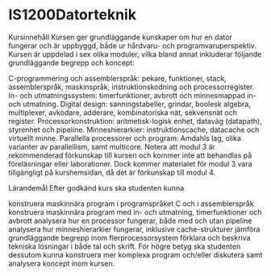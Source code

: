# IS1200Datorteknik
Kursinnehåll
Kursen ger grundläggande kunskaper om hur en dator fungerar och är uppbyggd, både ur hårdvaru- och programvaruperspektiv. Kursen är uppdelad i sex olika moduler, vilka bland annat inkluderar följande grundläggande begrepp och koncept:

C-programmering och assemblerspråk: pekare, funktioner, stack, assemblerspråk, maskinspråk, instruktionskodning och processorregister.
In- och utmatningssystem: timerfunktioner, avbrott och minnesmappad in- och utmatning.
Digital design: sanningstabeller, grindar, boolesk algebra, multiplexer, avkodare, adderare, kombinatoriska nät, sekvensnät och register.
Processorkonstruktion: aritmetisk-logisk enhet, dataväg (datapath), styrenhet och pipeline.
Minneshierarkier: instruktionscache, datacache och virtuellt minne.
Parallella processorer och program: Amdahls lag, olika varianter av parallellism, samt multicore.
Notera att modul 3 är rekommenderad förkunskap till kursen och kommer inte att behandlas på föreläsningar eller laborationer. Dock kommer materialet för modul 3 vara tillgängligt på kurshemsidan, då det är förkunskap till modul 4.


Lärandemål
Efter godkänd kurs ska studenten kunna

konstruera maskinnära program i programspråket C och i assemblerspråk
konstruera maskinnära program med in- och utmatning, timerfunktioner och avbrott
analysera hur en processor fungerar, både med och utan pipeline
analysera hur minneshierarkier fungerar, inklusive cache-strukturer
jämföra grundläggande begrepp inom flerprocessorsystem
förklara och beskriva tekniska lösningar i både tal och skrift. 
För högre betyg ska studenten dessutom kunna konstruera mer komplexa program och/eller diskutera samt analysera koncept inom kursen.

